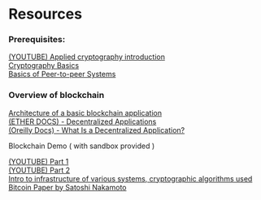 <h1>Resources</h1>

<h3> Prerequisites: </h3>
<a href = "https://www.youtube.com/watch?v=3rmCGsCYJF8">
  (YOUTUBE) Applied cryptography introduction
</a>
</br>
<a href = "https://modex.tech/cryptography-101/">
  Cryptography Basics 
</a>
</br>
<a href = "https://www.cl.cam.ac.uk/teaching/2003/AdvSysTop/grid-p2p-paper.pdf">
  Basics of Peer-to-peer Systems
</a>


<h3> Overview of blockchain </h3>
  <a href = "https://www.preethikasireddy.com/post/the-architecture-of-a-web-3-0-application">
    Architecture of a basic blockchain application
  </a>
  </br>
  <a href = "https://ethereum.org/en/dapps/#what-are-dapps">
    (ETHER DOCS) - Decentralized Applications
  </a>
  </br>
  <a href = "https://www.oreilly.com/library/view/decentralized-applications/9781491924532/ch01.htmls">
    (Oreilly Docs) - What Is a Decentralized Application?
  </a>
  <p> Blockchain Demo ( with sandbox provided ) </p>
  <a href = "https://www.youtube.com/watch?v=_160oMzblY8">
    (YOUTUBE) Part 1 
  </a>
  </br>
  <a href = "https://www.youtube.com/watch?v=xIDL_akeras">
    (YOUTUBE) Part 2 
  </a>
  </br>
  <a href = "https://iopscience.iop.org/article/10.1088/1742-6596/1168/3/032077/pdf">
    Intro to infrastructure of various systems, cryptographic algorithms used
  </a>
  </br>
<a href = "https://bitcoin.org/bitcoin.pdf">
  Bitcoin Paper by Satoshi Nakamoto
</a>
</br>
